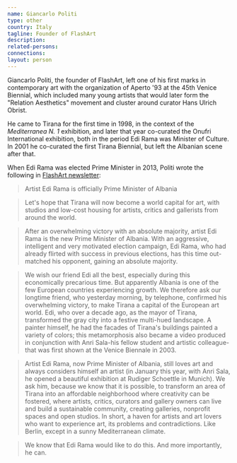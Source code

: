```yaml
---
name: Giancarlo Politi
type: other
country: Italy
tagline: Founder of FlashArt
description:
related-persons:
connections:
layout: person
---
```

Giancarlo Politi, the founder of FlashArt, left one of his first marks in contemporary art with the organization of Aperto '93 at the 45th Venice Biennial, which included many young artists that would later form the "Relation Aesthetics" movement and cluster around curator Hans Ulrich Obrist.

He came to Tirana for the first time in 1998, in the context of the *Mediterranea N. 1* exhibition, and later that year co-curated the Onufri International exhibition, both in the period Edi Rama was Minister of Culture. In 2001 he co-curated the first Tirana Biennial, but left the Albanian scene after that.

When Edi Rama was elected Prime Minister in 2013, Politi wrote the following in [FlashArt newsletter](http://lists.c3.hu/pipermail/artinfo/2013-June/010399.html):
>Artist Edi Rama is officially Prime Minister of Albania

>Let's hope that Tirana will now become a world capital for art, with
studios and low-cost housing for artists, critics and gallerists from
around the world.

>After an overwhelming victory with an absolute majority, artist Edi
Rama is the new Prime Minister of Albania. With an aggressive,
intelligent and very motivated election campaign, Edi Rama, who had
already flirted with success in previous elections, has this time
out-matched his opponent, gaining an absolute majority.

>We wish our friend Edi all the best, especially during this
economically precarious time. But apparently Albania is one of the
few European countries experiencing growth. We therefore ask our
longtime friend, who yesterday morning, by telephone, confirmed his
overwhelming victory, to make Tirana a capital of the European art
world. Edi, who over a decade ago, as the mayor of Tirana,
transformed the gray city into a festive multi-hued landscape. A
painter himself, he had the facades of Tirana's buildings painted a
variety of colors; this metamorphosis also became a video produced in
conjunction with Anri Sala-his fellow student and artistic
colleague-that was first shown at the Venice Biennale in 2003.

>Artist Edi Rama, now Prime Minister of Albania, still loves art and
always considers himself an artist (in January this year, with Anri
Sala, he opened a beautiful exhibition at Rudiger Schoettle in
Munich). We ask him, because we know that it is possible, to
transform an area of Tirana into an affordable neighborhood where
creativity can be fostered, where artists, critics, curators and
gallery owners can live and build a sustainable community, creating
galleries, nonprofit spaces and open studios. In short, a haven for
artists and art lovers who want to experience art, its problems and
contradictions. Like Berlin, except in a sunny Mediterranean climate.

>We know that Edi Rama would like to do this. And more importantly, he can.
